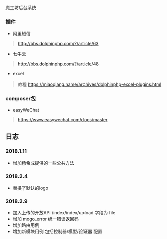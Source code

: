 魔工坊后台系统
### 插件
+ 阿里短信
> http://bbs.dolphinphp.com/?/article/63
+ 七牛云
> http://bbs.dolphinphp.com/?/article/48
+ excel
> 教程 https://miaoqiang.name/archives/dolphinphp-excel-plugins.html

### composer包
+ easyWeChat
> https://www.easywechat.com/docs/master

## 日志
### 2018.1.11
+ 增加杨希成提供的一些公共方法

### 2018.2.4
+ 替换了默认的logo
### 2018.2.9 
+ 加入上传的开放API /index/index/upload 字段为 file
+ 增加 mogo_error 统一错误返回码 
+ 增加路由用例
+ 增加新模块用例 包括控制器/模型/验证器 配置